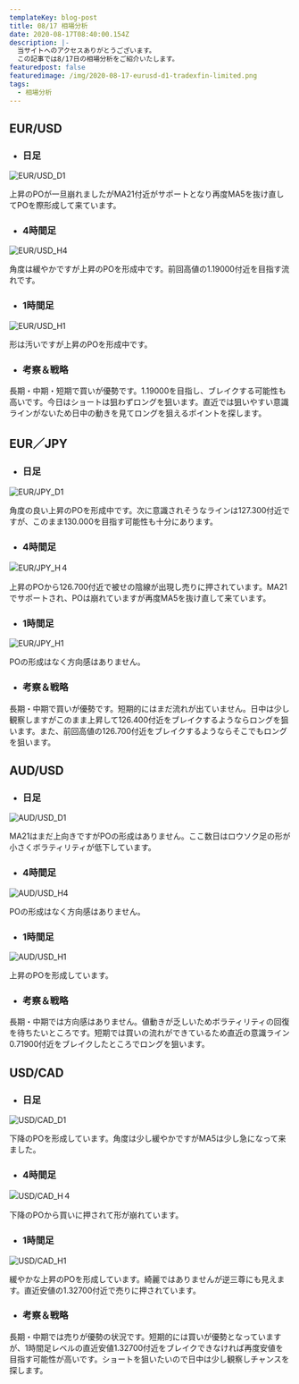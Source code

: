 ```yaml
---
templateKey: blog-post
title: 08/17 相場分析
date: 2020-08-17T08:40:00.154Z
description: |-
  当サイトへのアクセスありがとうございます。
  この記事では8/17日の相場分析をご紹介いたします。
featuredpost: false
featuredimage: /img/2020-08-17-eurusd-d1-tradexfin-limited.png
tags:
  - 相場分析
---
```

## EUR/USD

* ### 日足

![EUR/USD_D1](/img/2020-08-17-eurusd-d1-tradexfin-limited.png)

上昇のPOが一旦崩れましたがMA21付近がサポートとなり再度MA5を抜け直してPOを際形成して来ています。

* ### 4時間足

![EUR/USD_H4](/img/2020-08-17-usdcad-h4-tradexfin-limited.png)

角度は緩やかですが上昇のPOを形成中です。前回高値の1.19000付近を目指す流れです。

* ### 1時間足

![EUR/USD_H1](/img/2020-08-17-eurusd-h1-tradexfin-limited.png)

形は汚いですが上昇のPOを形成中です。

* ### 考察＆戦略

長期・中期・短期で買いが優勢です。1.19000を目指し、ブレイクする可能性も高いです。今日はショートは狙わずロングを狙います。直近では狙いやすい意識ラインがないため日中の動きを見てロングを狙えるポイントを探します。

## EUR／JPY

* ### 日足

![EUR/JPY_D1](/img/2020-08-17-eurjpy-d1-tradexfin-limited.png)

角度の良い上昇のPOを形成中です。次に意識されそうなラインは127.300付近ですが、このまま130.000を目指す可能性も十分にあります。

* ### 4時間足

![EUR/JPY_H４](/img/2020-08-17-eurjpy-h4-tradexfin-limited.png)

上昇のPOから126.700付近で被せの陰線が出現し売りに押されています。MA21でサポートされ、POは崩れていますが再度MA5を抜け直して来ています。

* ### 1時間足

![EUR/JPY_H1](/img/2020-08-17-eurjpy-h1-tradexfin-limited.png)

POの形成はなく方向感はありません。

* ### 考察＆戦略

長期・中期で買いが優勢です。短期的にはまだ流れが出ていません。日中は少し観察しますがこのまま上昇して126.400付近をブレイクするようならロングを狙います。また、前回高値の126.700付近をブレイクするようならそこでもロングを狙います。

## AUD/USD

* ### 日足

![AUD/USD_D1](/img/2020-08-17-audusd-d1-tradexfin-limited.png)

MA21はまだ上向きですがPOの形成はありません。ここ数日はロウソク足の形が小さくボラティリティが低下しています。

* ### 4時間足

![AUD/USD_H4](/img/2020-08-17-audusd-h4-tradexfin-limited.png)

POの形成はなく方向感はありません。

* ### 1時間足

![AUD/USD_H1](/img/2020-08-17-audusd-h1-tradexfin-limited.png)

上昇のPOを形成しています。

* ### 考察＆戦略

長期・中期では方向感はありません。値動きが乏しいためボラティリティの回復を待ちたいところです。短期では買いの流れができているため直近の意識ライン0.71900付近をブレイクしたところでロングを狙います。

## USD/CAD

* ### 日足

![USD/CAD_D1](/img/2020-08-17-usdcad-d1-tradexfin-limited.png)

下降のPOを形成しています。角度は少し緩やかですがMA5は少し急になって来ました。

* ### 4時間足

![USD/CAD_H４](/img/2020-08-17-usdcad-h4-tradexfin-limited.png)

下降のPOから買いに押されて形が崩れています。

* ### 1時間足

![USD/CAD_H1](/img/2020-08-17-usdcad-h1-tradexfin-limited.png)

緩やかな上昇のPOを形成しています。綺麗ではありませんが逆三尊にも見えます。直近安値の1.32700付近で売りに押されています。

* ### 考察＆戦略

長期・中期では売りが優勢の状況です。短期的には買いが優勢となっていますが、1時間足レベルの直近安値1.32700付近をブレイクできなければ再度安値を目指す可能性が高いです。ショートを狙いたいので日中は少し観察しチャンスを探します。